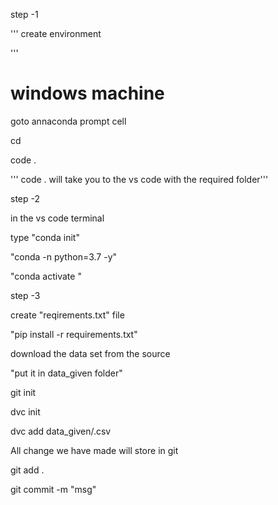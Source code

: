 step -1

'''
create environment 

'''

# windows machine

goto annaconda prompt cell

cd <go to the folder you awnt to work with>

code .

''' code . will take you to the vs code with the required folder'''

step -2

in the vs code terminal

type "conda init"

"conda -n <envname> python=3.7 -y"

"conda activate <envname>"

step -3

create "reqirements.txt" file 

"pip install -r requirements.txt"

download the data set from the source

"put it in data_given folder"


git init

dvc init

dvc add data_given/<name of data>.csv

All change we have made will store in git

git add .

git commit -m "msg"